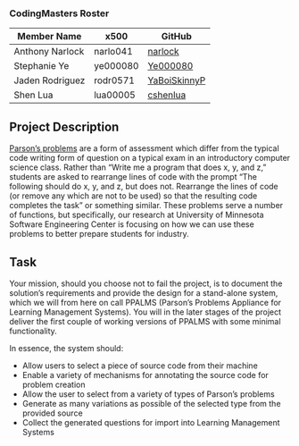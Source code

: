 ### CodingMasters Roster

| Member Name  | x500 | GitHub |
| ------------- | ------------- | ------------- |
| Anthony Narlock | narlo041  | [narlock](https://github.com/narlock) |
| Stephanie Ye | ye000080  | [Ye000080](https://github.com/Ye000080) | 
| Jaden Rodriguez | rodr0571 | [YaBoiSkinnyP](https://github.com/yaboiskinnyp) |
| Shen Lua | lua00005 | [cshenlua](https://github.com/cshenlua) 

## Project Description

[Parson’s problems](https://en.wikipedia.org/wiki/Parsons_problems) are a form of assessment which differ from the typical code writing form of question on a typical exam in an introductory computer science class. Rather than “Write me a program that does x, y, and z,” students are asked to rearrange lines of code with the prompt “The following should do x, y, and z, but does not. Rearrange the lines of code (or remove any which are not to be used) so that the resulting code completes the task” or something similar. These problems serve a number of functions, but specifically, our research at University of Minnesota Software Engineering Center is focusing on how we can use these problems to better prepare students for industry.

## Task

Your mission, should you choose not to fail the project, is to document the solution’s requirements and provide the design for a stand-alone system, which we will from here on call PPALMS (Parson’s Problems Appliance for Learning Management Systems). You will in the later stages of the project deliver the first couple of working versions of PPALMS with some minimal functionality.

In essence, the system should:
- Allow users to select a piece of source code from their machine
- Enable a variety of mechanisms for annotating the source code for problem creation
- Allow the user to select from a variety of types of Parson’s problems
- Generate as many variations as possible of the selected type from the provided source
- Collect the generated questions for import into Learning Management Systems
